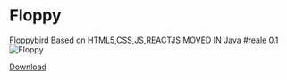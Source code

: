 # Floppy
Floppybird Based on HTML5,CSS,JS,REACTJS MOVED IN Java
#reale 0.1
![Floppy](https://img.ge/images/91796415593780304526.png)

<a href="https://github.com/ivipserv/Floppy/releases/download/0.1/Floppy.BirdSetup.exe">Download</a>
